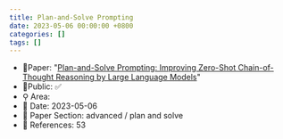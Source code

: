 ```yaml
---
title: Plan-and-Solve Prompting
date: 2023-05-06 00:00:00 +0800
categories: []
tags: []
---
```


- 📙Paper: "[Plan-and-Solve Prompting: Improving Zero-Shot Chain-of-Thought Reasoning by Large Language Models](https://www.semanticscholar.org/paper/Plan-and-Solve-Prompting%3A-Improving-Zero-Shot-by-Wang-Xu/62176de125738e3b95850d1227bac81fd646b78e)"
- 🔑Public: ✅
- ⚲ Area: 
- 📅 Date: 2023-05-06
- 🔎 Paper Section: advanced / plan and solve
- 📝 References: 53
